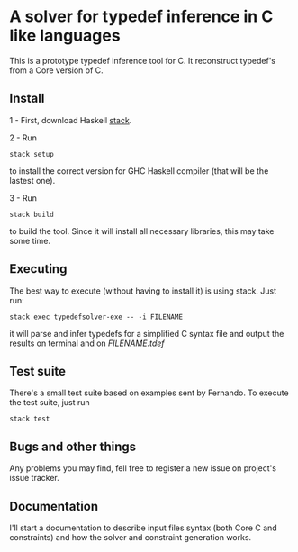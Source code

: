 A solver for typedef inference in C like languages
==================================

This is a prototype typedef inference tool for C. It reconstruct
typedef's from a Core version of C.

Install
-----

1 - First, download Haskell [stack](https://github.com/commercialhaskell/stack/blob/master/doc/GUIDE.md).

2 - Run

    stack setup

to install the correct version for GHC Haskell compiler (that will be
the lastest one).

3 - Run

    stack build

to build the tool. Since it will install all necessary libraries, this
may take some time.


Executing
--------

The best way to execute (without having to install it) is using
stack. Just run:

    stack exec typedefsolver-exe -- -i FILENAME

it will parse and infer typedefs for a simplified C syntax file and
output the results on terminal and on _FILENAME.tdef_

Test suite
--------

There's a small test suite based on examples sent by Fernando. To
execute the test suite, just run

    stack test


Bugs and other things
-----------------

Any problems you may find, fell free to register a new issue on
project's issue tracker.


Documentation
------------

I'll start a documentation to describe input files syntax (both Core C
and constraints) and how the solver and constraint generation works.
